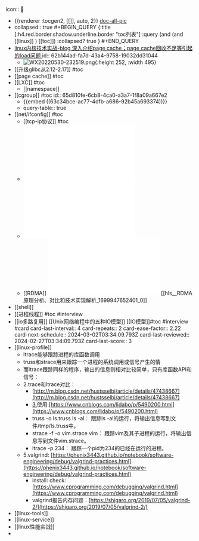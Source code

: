 icon:: 🐧

- {{renderer :tocgen2, [[]], auto, 2}}   [doc-all-pic](http://note.wcoder.com/)
- collapsed:: true
  #+BEGIN_QUERY
   {:title  [:h4.red.border.shadow.underline.border  "toc列表"]
     :query (and (and [[linux]] ) [[toc]])
    :collapsed? true
  }
  #+END_QUERY
- <a class="alg-4stars" href=https://fanlv.wiki/2020/09/13/note/linux-in-action/>linux内核技术实战-blog <span class=" bg-green white  subw hblack hover"> 深入介绍page cache；page cache回收不足等引起的load问题 </span></a>
  id:: 62b144ad-fa7d-43a4-9758-19032dd31044
	- ![WX20220530-232519.png](../assets/WX20220530-232519_1653924350509_0.png){:height 252, :width 495}
- [[升级glibc从2.12-2.17]] #toc
- [[page cache]] #toc
- [[LXC]] #toc
	- [[namespace]]
- [[cgroup]] #toc
  id:: 65d810fe-6cb8-4ca0-a3a7-1f8a09a667e2
	- {{embed ((63c34bce-ac77-4dfb-a686-92b45a693374))}}
	- query-table:: true
- [[net/ifconfig]] #toc
	- [[tcp-ip协议]] #toc
	- ![暗-图解网络-小林.pdf](../assets/暗-图解网络-小林_1644839240185_0.pdf)
	- ![亮-图解网络-小林.pdf](../assets/亮-图解网络-小林_1644839219471_0.pdf)
	- [[RDMA]] ![RDMA原理分析、对比和技术实现解析.pdf](../assets/RDMA原理分析、对比和技术实现解析_1703818792670_0.pdf)  [[hls__RDMA原理分析、对比和技术实现解析_1699947652401_0]]
- [[shell]]
- [[进程线程]] #toc #interview
- [[io多路复用]] [[Unix网络编程中的五种IO模型]] [[IO模型]]#toc #interview #card
  card-last-interval:: 4
  card-repeats:: 2
  card-ease-factor:: 2.22
  card-next-schedule:: 2024-03-02T03:34:09.793Z
  card-last-reviewed:: 2024-02-27T03:34:09.793Z
  card-last-score:: 3
- [[linux-profile]]
	- ltrace能够跟踪进程的库函数调用
	- truss和strace用来跟踪一个进程的系统调用或信号产生的情
	- 而ltrace跟踪同样的程序，输出的信息则相对比较简单，只有库函数API和信号：
	- 2.trace和ltrace对比：
		- [http://m.blog.csdn.net/hustsselbj/article/details/47438667](http://m.blog.csdn.net/hustsselbj/article/details/47438667)
		- [3.](http://m.blog.csdn.net/hustsselbj/article/details/47438667)使用:[https://www.cnblogs.com/lidabo/p/5490200.html](https://www.cnblogs.com/lidabo/p/5490200.html)
		- truss -o ls.truss ls -al： 跟踪ls -al的运行，将输出信息写到文件/tmp/ls.truss中。
		- strace -f -o vim.strace vim： 跟踪vim及其子进程的运行，将输出信息写到文件vim.strace。
		- ltrace -p 234： 跟踪一个pid为234的已经在运行的进程。
	- 5.valgrind: [https://phenix3443.github.io/notebook/software-engineering/debug/valgrind-practices.html](https://phenix3443.github.io/notebook/software-engineering/debug/valgrind-practices.html)
		- install: check: [https://www.cprogramming.com/debugging/valgrind.html](https://www.cprogramming.com/debugging/valgrind.html)
		- valgrind报告内存问题：[https://shigaro.org/2019/07/05/valgrind-2/](https://shigaro.org/2019/07/05/valgrind-2/)
- [[linux-tools]]
- [[linux-service]]
- [[linux性能实战]]
-